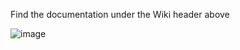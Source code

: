 Find the documentation under the Wiki header above

![image](https://github.com/dylogaming/ImmersiveTemplate/assets/109330535/b8a2792d-5e24-470b-8244-208057938e52)
